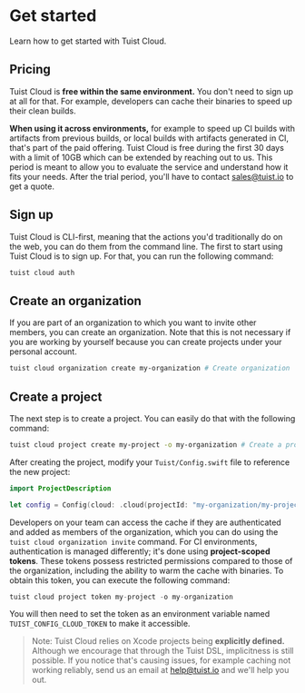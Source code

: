 # Get started

Learn how to get started with Tuist Cloud.

## Pricing

Tuist Cloud is **free within the same environment.**
You don't need to sign up at all for that.
For example, developers can cache their binaries to speed up their clean builds.

**When using it across environments,**
for example to speed up CI builds with artifacts from previous builds,
or local builds with artifacts generated in CI,
that's part of the paid offering.
Tuist Cloud is free during the first 30 days with a limit of 10GB which can be extended by reaching out to us.
This period is meant to allow you to evaluate the service and understand how it fits your needs.
After the trial period, you'll have to contact [sales@tuist.io](mailto:sales@tuist.io) to get a quote.

## Sign up

Tuist Cloud is CLI-first, meaning that the actions you'd traditionally do on the web, you can do them from the command line.
The first to start using Tuist Cloud is to sign up.
For that, you can run the following command:

```bash
tuist cloud auth
```

## Create an organization

If you are part of an organization to which you want to invite other members, you can create an organization.
Note that this is not necessary if you are working by yourself because you can create projects under your personal account.

```bash
tuist cloud organization create my-organization # Create organization
```

## Create a project

The next step is to create a project. You can easily do that with the following command:

```bash
tuist cloud project create my-project -o my-organization # Create a project
```

After creating the project, modify your `Tuist/Config.swift` file to reference the new project:

```swift
import ProjectDescription

let config = Config(cloud: .cloud(projectId: "my-organization/my-project"))
```

Developers on your team can access the cache if they are authenticated and added as members of the organization, which you can do using the `tuist cloud organization invite` command. For CI environments, authentication is managed differently; it's done using **project-scoped tokens**. These tokens possess restricted permissions compared to those of the organization, including the ability to warm the cache with binaries. To obtain this token, you can execute the following command:


```swift
tuist cloud project token my-project -o my-organization
```

You will then need to set the token as an environment variable named `TUIST_CONFIG_CLOUD_TOKEN` to make it accessible.


> Note: Tuist Cloud relies on Xcode projects being **explicitly defined.** Although we encourage that through the Tuist DSL, implicitness is still possible. If you notice that's causing issues, for example caching not working reliably, send us an email at [help@tuist.io](mailto:help@tuist.io) and we'll help you out.

